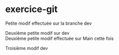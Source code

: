 # exercice-git

Petite modif effectuée sur la branche dev

Deuxième petite modif sur dev           
Deuxième petite modif effectuée sur Main cette fois 

Troisième modif dev



